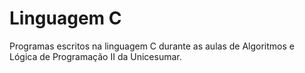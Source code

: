# Linguagem C

Programas escritos na linguagem C durante as aulas de Algoritmos e Lógica de Programação II da Unicesumar.
